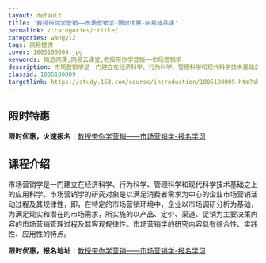 ```yaml
---
layout: default
title: '教授带你学营销——市场营销学-限时优惠-网易精品课'
permalink: /:categories/:title/
categories: wangyi2
tags: 网易提供
cover: 1005100009.jpg
keywords: 精选网课,网易云课堂,教授带你学营销——市场营销学
description: 市场营销学是一门建立在经济科学、行为科学、管理科学和现代科学技术基础之上的应用科学。市场营销学的研究对象是以满足消费者需
classid: 1005100009
targetlink: https://study.163.com/course/introduction/1005100009.htm?share=1&shareId=1025206652&utm_campaign=share&utm_medium=iphoneShare&utm_source=&utm_u=1025206652
---
```


## 限时特惠

**限时优惠，火速报名**：[教授带你学营销——市场营销学-报名学习](https://study.163.com/course/introduction/1005100009.htm?share=1&shareId=1025206652&utm_campaign=share&utm_medium=iphoneShare&utm_source=&utm_u=1025206652)

## 课程介绍

市场营销学是一门建立在经济科学、行为科学、管理科学和现代科学技术基础之上的应用科学。市场营销学的研究对象是以满足消费者需求为中心的企业市场营销活动过程及其规律性，即，在特定的市场营销环境中，企业以市场调研分析为基础，为满足现实和潜在的市场需求，所实施的以产品、定价、渠道、促销为主要决策内容的市场营销管理过程及其客观规律性。市场营销学的研究内容具有综合性、实践性、应用性的特点。

**限时优惠，报名地址**：[教授带你学营销——市场营销学-报名学习](https://study.163.com/course/introduction/1005100009.htm?share=1&shareId=1025206652&utm_campaign=share&utm_medium=iphoneShare&utm_source=&utm_u=1025206652)

